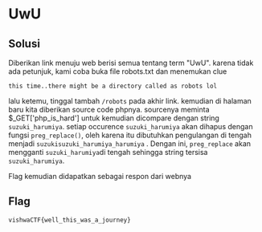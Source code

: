 # UwU
## Solusi
Diberikan link menuju web berisi semua tentang term "UwU". karena tidak ada petunjuk, kami coba buka file robots.txt dan menemukan clue

``` this time..there might be a directory called as robots lol ```

lalu ketemu, tinggal tambah ``` /robots ``` pada akhir link. kemudian di halaman baru kita diberikan source code phpnya. sourcenya meminta $_GET['php_is_hard'] untuk kemudian dicompare dengan string ```suzuki_harumiya```. setiap occurence ```suzuki_harumiya``` akan dihapus dengan fungsi ```preg_replace()```, oleh karena itu dibutuhkan pengulangan di tengah menjadi ```suzukisuzuki_harumiya_harumiya``` . Dengan ini, ```preg_replace``` akan mengganti ```suzuki_harumiya```di tengah sehingga string tersisa ```suzuki_harumiya```.

Flag kemudian didapatkan sebagai respon dari webnya

## Flag
```vishwaCTF{well_this_was_a_journey}```
